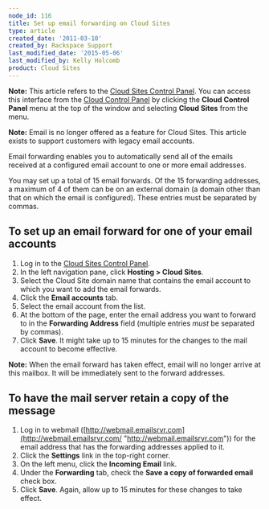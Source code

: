 ```yaml
---
node_id: 116
title: Set up email forwarding on Cloud Sites
type: article
created_date: '2011-03-10'
created_by: Rackspace Support
last_modified_date: '2015-05-06'
last_modified_by: Kelly Holcomb
product: Cloud Sites
---
```


**Note:** This article refers to the [Cloud Sites Control
Panel](https://manage.rackspacecloud.com). You can access this interface
from the [Cloud Control Panel](https://mycloud.rackspace.com) by
clicking the **Cloud Control Panel** menu at the top of the window and
selecting **Cloud Sites** from the menu.

**Note:** Email is no longer offered as a feature for Cloud Sites. This
article exists to support customers with legacy email accounts.

Email forwarding enables you to automatically send all of the emails
received at a configured email account to one or more email addresses.

You may set up a total of 15 email forwards. Of the 15 forwarding
addresses, a maximum of 4 of them can be on an external domain (a domain
other than that on which the email is configured). These entries must be
separated by commas.

To set up an email forward for one of your email accounts
---------------------------------------------------------

1.  Log in to the [Cloud Sites Control
    Panel](https://manage.rackspacecloud.com/).
2.  In the left navigation pane, click **Hosting &gt; Cloud Sites**.
3.  Select the Cloud Site domain name that contains the email account to
    which you want to add the email forwards.
4.  Click the **Email accounts** tab.
5.  Select the email account from the list.
6.  At the bottom of the page, enter the email address you want to
    forward to in the **Forwarding Address** field (multiple entries
    *must* be separated by commas).
7.  Click **Save**.
    It might take up to 15 minutes for the changes to the mail account
    to become effective.

**Note:** When the email forward has taken effect, email will no longer
arrive at this mailbox. It will be immediately sent to the forward
addresses.

To have the mail server retain a copy of the message
----------------------------------------------------

1.  Log in to webmail
    ([http://webmail.emailsrvr.com](http://webmail.emailsrvr.com/ "http://webmail.emailsrvr.com"))
    for the email address that has the forwarding addresses applied
    to it.
2.  Click the **Settings** link in the top-right corner.
3.  On the left menu, click the **Incoming Email** link.
4.  Under the **Forwarding** tab, check the **Save a copy of forwarded
    email** check box.
5.  Click **Save**.
    Again, allow up to 15 minutes for these changes to take effect.



